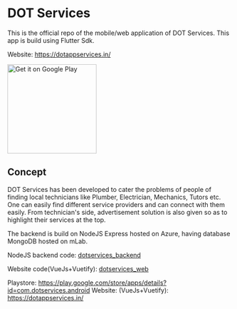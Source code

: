 # DOT Services

This is the official repo of the mobile/web application of DOT Services. 
This app is build using Flutter Sdk.

Website: https://dotappservices.in/

<a href='https://play.google.com/store/apps/details?id=com.dotservices.android&pcampaignid=pcampaignidMKT-Other-global-all-co-prtnr-py-PartBadge-Mar2515-1'><img alt='Get it on Google Play' height="200" src='https://play.google.com/intl/en_us/badges/static/images/badges/en_badge_web_generic.png'/></a>

## Concept

DOT Services has been developed to cater the problems of people of finding local technicians like Plumber, Electrician, Mechanics, Tutors etc. One can easily find different service providers and can connect with them easily.
From technician's side, advertisement solution is also given so as to highlight their services at the top.

The backend is build on NodeJS Express hosted on Azure, having database MongoDB hosted on mLab.

NodeJS backend code: [dotservices_backend](https://github.com/apgapg/dotservices_backend)

Website code(VueJs+Vuetify): [dotservices_web](https://github.com/apgapg/dotservices_web)


Playstore: https://play.google.com/store/apps/details?id=com.dotservices.android
Website: (VueJs+Vuetify): https://dotappservices.in/
